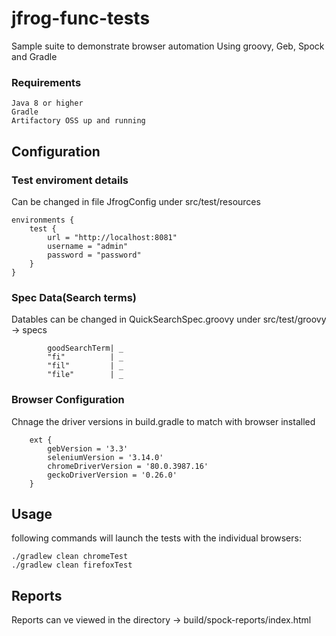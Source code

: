 # jfrog-func-tests
Sample suite to demonstrate browser automation Using groovy, Geb, Spock and Gradle 

### Requirements
```
Java 8 or higher
Gradle
Artifactory OSS up and running
```

## Configuration


### Test enviroment details

Can be changed in file JfrogConfig under src/test/resources

```
environments {
	test {
		url = "http://localhost:8081"
		username = "admin"
		password = "password"
	}
}
```

### Spec Data(Search terms)

Datables can be changed in QuickSearchSpec.groovy under src/test/groovy -> specs
```
		goodSearchTerm| _
		"fi"          | _
		"fil"         | _
		"file"        | _
```

### Browser Configuration
Chnage the driver versions in build.gradle to match with browser installed
```
	ext {
		gebVersion = '3.3'
		seleniumVersion = '3.14.0'
		chromeDriverVersion = '80.0.3987.16'
		geckoDriverVersion = '0.26.0'
	}
```

## Usage
following commands will launch the tests with the individual browsers:
```
./gradlew clean chromeTest
./gradlew clean firefoxTest
```

## Reports

Reports can ve viewed in the directory -> build/spock-reports/index.html

